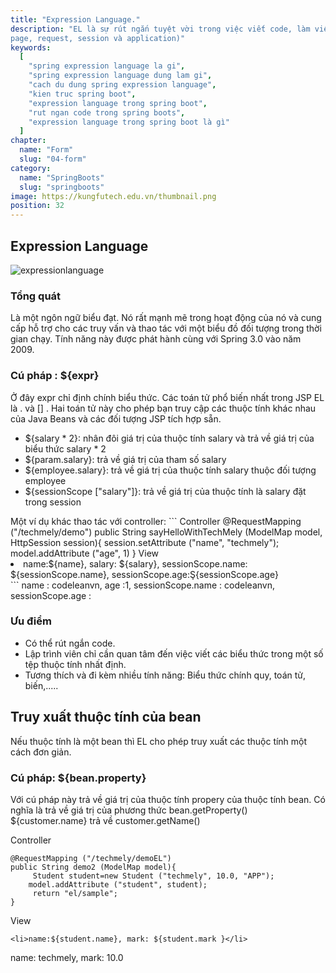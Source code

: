 ```yaml
---
title: "Expression Language."
description: "EL là sự rút ngắn tuyệt vời trong việc viết code, làm việc với các thuộc tính đặt trong các phạm vi (như
page, request, session và application)"
keywords:
  [
    "spring expression language la gi",
    "spring expression language dung lam gi",
    "cach du dung spring expression language",
    "kien truc spring boot",
    "expression language trong spring boot",
    "rut ngan code trong spring boots",
    "expression language trong spring boot là gì"
  ]
chapter:
  name: "Form"
  slug: "04-form"
category:
  name: "SpringBoots"
  slug: "springboots"
image: https://kungfutech.edu.vn/thumbnail.png
position: 32
---
```

## Expression Language

![expressionlanguage](https://encrypted-tbn0.gstatic.com/images?q=tbn:ANd9GcRx_QhMvFajTTjZzExmny2ahl2McbLx5wJFbw&usqp=CAU)
### Tổng quát
Là một ngôn ngữ biểu đạt. Nó rất mạnh mẽ trong hoạt động của nó và cung cấp hỗ trợ cho các truy vấn và thao tác với một biểu đồ đối tượng trong thời gian chạy. Tính năng này được phát hành cùng với Spring 3.0 vào năm 2009.
### Cú pháp : ${expr}
Ở đây expr chỉ định chính biểu thức. Các toán tử phổ biến nhất trong JSP EL là . và [] . Hai toán tử này cho phép bạn truy cập các thuộc tính khác nhau của Java Beans và các đối tượng JSP tích hợp sẵn.
<content-example>
- ${salary * 2}: nhân đôi giá trị của thuộc tính salary và trả về giá trị của biểu thức salary * 2
- ${param.salary}: trả về giá trị của tham số salary
- ${employee.salary}: trả về giá trị của thuộc tính salary thuộc đối tượng employee
- ${sessionScope ["salary"]}: trả về giá trị của thuộc tính là salary đặt trong session
</content-example>
Một ví dụ khác thao tác với controller:
<content-example>
```
Controller
@RequestMapping ("/techmely/demo")
public String sayHelloWithTechMely (ModelMap model, HttpSession session){
      session.setAttribute ("name", "techmely");
      model.addAttribute ("age", 1)
}
View
<li>
name:${name}, 
salary: ${salary}, 
sessionScope.name: ${sessionScope.name}, 
sessionScope.age:Ş{sessionScope.age}
</li>
```
</content-example>
<content-result>
name                        : codeleanvn, 
age                           :1,
sessionScope.name : codeleanvn,
sessionScope.age    :

</content-result>

### Ưu điểm

-  Có thể rút ngắn code.
-  Lập trình viên chỉ cần quan tâm đến việc viết các biểu thức trong một số tệp thuộc tính nhất định.
-  Tương thích và đi kèm nhiều tính năng: Biểu thức chính quy, toán tử, biến,.....

## Truy xuất thuộc tính của bean

Nếu thuộc tính là một bean thì EL cho phép truy xuất các thuộc tính một cách đơn giản.
### Cú pháp: ${bean.property}
Với cú pháp này trả về giá trị của thuộc tính propery của thuộc tính bean. Có nghĩa là trả về giá trị của phương thức bean.getProperty()
<content-example>
${customer.name} trả về customer.getName()

Controller
```
@RequestMapping ("/techmely/demoEL")
public String demo2 (ModelMap model){
     Student student=new Student ("techmely", 10.0, "APP");
    model.addAttribute ("student", student);
     return "el/sample";
}
```
View
```
<li>name:${student.name}, mark: ${student.mark }</li>
```
</content-example>

<content-result>
name: techmely, 
mark: 10.0
</content-result>

